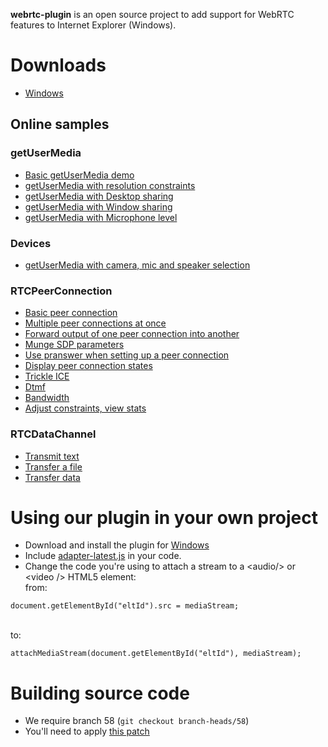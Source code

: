 **webrtc-plugin** is an open source project to add support for WebRTC features to Internet Explorer (Windows).

# Downloads
 - <a href="https://doubango.org/rtc-plugin/setup.exe" target="_blank">Windows</a>

## Online samples ##

### getUserMedia ###
 - [Basic getUserMedia demo](https://doubango.org/rtc-plugin/samples/src/content/getusermedia/gum/)
 - [getUserMedia with resolution constraints](https://doubango.org/rtc-plugin/samples/src/content/getusermedia/resolution/)
 - [getUserMedia with Desktop sharing](https://doubango.org/rtc-plugin/samples/src/content/getusermedia/desktop/)
 - [getUserMedia with Window sharing](https://doubango.org/rtc-plugin/samples/src/content/getusermedia/window/)
 - [getUserMedia with Microphone level](https://doubango.org/rtc-plugin/samples/src/content/getusermedia/miclevel/)

### Devices ###
 - [getUserMedia with camera, mic and speaker selection](https://doubango.org/rtc-plugin/samples/src/content/devices/input-output/)

### RTCPeerConnection ###
 - [Basic peer connection](https://doubango.org/rtc-plugin/samples/src/content/peerconnection/pc1/)
 - [Multiple peer connections at once](https://doubango.org/rtc-plugin/samples/src/content/peerconnection/multiple/)
 - [Forward output of one peer connection into another](https://doubango.org/rtc-plugin/samples/src/content/peerconnection/multiple-relay/)
 - [Munge SDP parameters](https://doubango.org/rtc-plugin/samples/src/content/peerconnection/munge-sdp/)
 - [Use pranswer when setting up a peer connection](https://doubango.org/rtc-plugin/samples/src/content/peerconnection/pr-answer/)
 - [Display peer connection states](https://doubango.org/rtc-plugin/samples/src/content/peerconnection/states/)
 - [Trickle ICE](https://doubango.org/rtc-plugin/samples/src/content/peerconnection/trickle-ice/)
 - [Dtmf](https://doubango.org/rtc-plugin/samples/src/content/peerconnection/dtmf/)
 - [Bandwidth](https://doubango.org/rtc-plugin/samples/src/content/peerconnection/bandwidth/)
 - [Adjust constraints, view stats](https://doubango.org/rtc-plugin/samples/src/content/peerconnection/constraints/)

### RTCDataChannel ###
 - [Transmit text](https://doubango.org/rtc-plugin/samples/src/content/datachannel/basic/)
 - [Transfer a file](https://doubango.org/rtc-plugin/samples/src/content/datachannel/filetransfer/)
 - [Transfer data](https://doubango.org/rtc-plugin/samples/src/content/datachannel/datatransfer/)

# Using our plugin in your own project
 - Download and install the plugin for <a href="https://doubango.org/rtc-plugin/setup.exe" target="_blank">Windows</a>
 - Include <a href="https://doubango.org/rtc-plugin/adapter/adapter-latest.js" target="_blank">adapter-latest.js</a> in your code.
 - Change the code you're using to attach a stream to a &lt;audio/&gt; or &lt;video /&gt; HTML5 element: <br />
 from:
 ```
 document.getElementById("eltId").src = mediaStream;
  ```
 <br /> to:
  ```
 attachMediaStream(document.getElementById("eltId"), mediaStream);
  ```


# Building source code
 - We require branch 58 (```git checkout branch-heads/58```)
 - You'll need to apply [this patch](/webrtc.patch)

